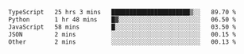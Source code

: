 <!--START_SECTION:waka-->

```txt
TypeScript   25 hrs 3 mins   ██████████████████████▒░░   89.70 %
Python       1 hr 48 mins    █▓░░░░░░░░░░░░░░░░░░░░░░░   06.50 %
JavaScript   58 mins         █░░░░░░░░░░░░░░░░░░░░░░░░   03.50 %
JSON         2 mins          ░░░░░░░░░░░░░░░░░░░░░░░░░   00.15 %
Other        2 mins          ░░░░░░░░░░░░░░░░░░░░░░░░░   00.13 %
```

<!--END_SECTION:waka-->
